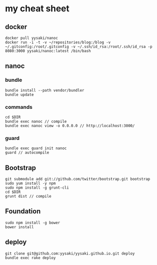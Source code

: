 # my cheat sheet
## docker

    docker pull yysaki/nanoc
    docker run -i -t -v ~/repositories/blog:/blog -v ~/.gitconfig:/root/.gitconfig -v ~/.ssh/id_rsa:/root/.ssh/id_rsa -p 8080:3000 yysaki/nanoc:latest /bin/bash

## nanoc
### bundle

    bundle install --path vendor/bundler
    bundle update

### commands

    cd $DIR
    bundle exec nanoc // compile
    bundle exec nanoc view -o 0.0.0.0 // http://localhost:3000/

### guard

    bundle exec guard init nanoc
    guard // autocompile

## Bootstrap

    git submodule add git://github.com/twitter/bootstrap.git bootstrap
    sudo yum install -y npm
    sudo npm install -g grunt-cli
    cd $DIR
    grunt dist // compile

## Foundation

    sudo npm install -g bower
    bower install

## deploy

    git clone git@github.com:yysaki/yysaki.github.io.git deploy
    bundle exec rake deploy
